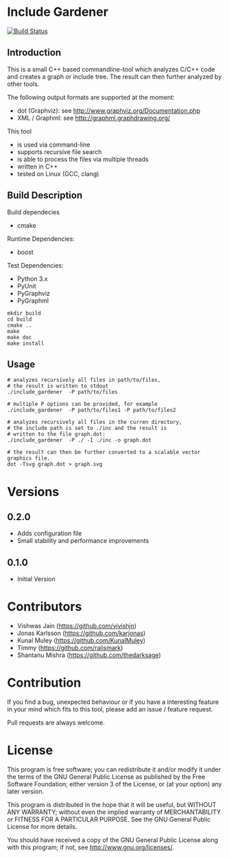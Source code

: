 Include Gardener
=================

[![Build Status](https://travis-ci.org/feddischson/include_gardener.svg?branch=master)](https://travis-ci.org/feddischson/include_gardener)

Introduction
-------------
This is a small C++ based commandline-tool which analyzes C/C++ code
and creates a graph or include tree.
The result can then further analyzed by other tools.

The following output formats are supported at the moment:
 - dot (Graphviz): see http://www.graphviz.org/Documentation.php
 - XML / Graphml: see http://graphml.graphdrawing.org/

This tool
 - is used via command-line
 - supports recursive file search
 - is able to process the files via multiple threads
 - written in C++
 - tested on Linux (GCC, clang)


Build Description
-----------------

Build dependecies
 - cmake

Runtime Dependencies:
 - boost

Test Dependencies:
 - Python 3.x
 - PyUnit
 - PyGraphviz
 - PyGraphml

```
mkdir build
cd build
cmake ..
make
make doc
make install
```


Usage
-------
```
# analyzes recursively all files in path/to/files,
# the result is written to stdout
./include_gardener  -P path/to/files

# multiple P options can be provided, for example
./include_gardener  -P path/to/files1 -P path/to/files2

# analyzes recursively all files in the curren directory,
# the include path is set to ./inc and the result is
# written to the file graph.dot:
./include_gardener  -P ./ -I ./inc -o graph.dot

# the result can then be further converted to a scalable vector graphics file.
dot -Tsvg graph.dot > graph.svg

```

Versions
============

0.2.0
------
 - Adds configuration file
 - Small stability and performance improvements

0.1.0
------
 - Initial Version

Contributors
============

 - Vishwas Jain (https://github.com/vjvishjn)
 - Jonas Karlsson (https://github.com/karjonas)
 - Kunal Muley (https://github.com/KunalMuley)
 - Timmy (https://github.com/ralismark)
 - Shantanu Mishra (https://github.com/thedarksage)

Contribution
============

If you find a bug, unexpected behaviour or if you have a interesting feature
in your mind which fits to this tool, please add an issue / feature request.

Pull requests are always welcome.

License
============


This program is free software; you can redistribute it
and/or modify it under the terms of the GNU General Public
License as published by the Free Software Foundation;
either version 3 of the License, or (at your option)
any later version.

This program is distributed in the hope that it will
be useful, but WITHOUT ANY WARRANTY; without even the
implied warranty of MERCHANTABILITY or FITNESS FOR A
PARTICULAR PURPOSE. See the GNU General Public License
for more details.

You should have received a copy of the GNU General
Public License along with this program; if not, see
<http://www.gnu.org/licenses/>.

